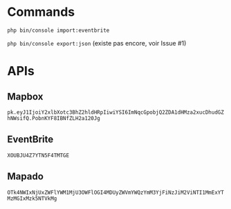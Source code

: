 # Commands
``php bin/console import:eventbrite``

``php bin/console export:json`` (existe pas encore, voir Issue #1)

# APIs
## Mapbox
``pk.eyJ1IjoiY2xlbXotc3BhZ2hldHRpIiwiYSI6ImNqcGpobjQ2ZDA1dHMza2xucDhudGZhNWsifQ.PobnKYF8IBNfZLH2a120Jg``
## EventBrite
``XOUBJU4Z7YTN5F4TMTGE``
## Mapado
``OTk4NWIxNjUxZWFlYWM1MjU3OWFlOGI4MDUyZWVmYWQzYmM3YjFiNzJiM2ViNTI1MmExYTMzMGIxMzk5NTVkMg``
